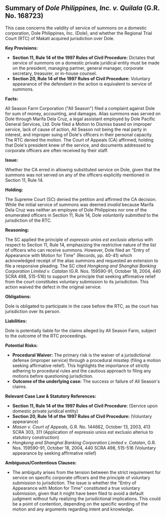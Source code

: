 ## Summary of *Dole Philippines, Inc. v. Quilala* (G.R. No. 168723)

This case concerns the validity of service of summons on a domestic corporation, Dole Philippines, Inc. (Dole), and whether the Regional Trial Court (RTC) of Makati acquired jurisdiction over Dole.

**Key Provisions:**

*   **Section 11, Rule 14 of the 1997 Rules of Civil Procedure:** Dictates that service of summons on a domestic private juridical entity must be made on the president, managing partner, general manager, corporate secretary, treasurer, or in-house counsel.
*   **Section 20, Rule 14 of the 1997 Rules of Civil Procedure:** Voluntary appearance of the defendant in the action is equivalent to service of summons.

**Facts:**

All Season Farm Corporation ("All Season") filed a complaint against Dole for sum of money, accounting, and damages. Alias summons was served on Dole through Marifa Dela Cruz, a legal assistant employed by Dole Pacific General Services, Ltd. Dole filed a Motion to Dismiss based on improper service, lack of cause of action, All Season not being the real party in interest, and improper suing of Dole's officers in their personal capacity. The RTC denied the motion. The Court of Appeals (CA) affirmed, holding that Dole's president knew of the service, and documents addressed to corporate officers are often received by their staff.

**Issue:**

Whether the CA erred in allowing substituted service on Dole, given that the summons was not served on any of the officers explicitly mentioned in Section 11, Rule 14.

**Holding:**

The Supreme Court (SC) denied the petition and affirmed the CA decision. While the initial service of summons was deemed *invalid* because Marifa Dela Cruz was neither an employee of Dole Philippines nor one of the enumerated officers in Section 11, Rule 14, Dole *voluntarily submitted* to the jurisdiction of the RTC.

**Reasoning:**

The SC applied the principle of *expressio unios est exclusio alterius* with respect to Section 11, Rule 14, emphasizing the restrictive nature of the list of officers who can receive summons. However, Dole filed an "Entry of Appearance with Motion for Time" (Records, pp. 40-41) which acknowledged receipt of the alias summons and requested an extension to file a responsive pleading. The SC cited *Hongkong and Shanghai Banking Corporation Limited v. Catalan* (G.R. Nos. 159590-91, October 18, 2004, 440 SCRA 498, 515-516) to support the principle that seeking affirmative relief from the court constitutes voluntary submission to its jurisdiction. This action waived the defect in the original service.

**Obligations:**

Dole is obligated to participate in the case before the RTC, as the court has jurisdiction over its person.

**Liabilities:**

Dole is potentially liable for the claims alleged by All Season Farm, subject to the outcome of the RTC proceedings.

**Potential Risks:**

*   **Procedural Waiver:** The primary risk is the waiver of a jurisdictional defense (improper service) through a procedural misstep (filing a motion seeking affirmative relief). This highlights the importance of strictly adhering to procedural rules and the cautious approach to filing any motions before questioning jurisdiction.
*   **Outcome of the underlying case:** The success or failure of All Season's claims.

**Relevant Case Law & Statutory References:**

*   **Section 11, Rule 14 of the 1997 Rules of Civil Procedure:** (Service upon domestic private juridical entity)
*   **Section 20, Rule 14 of the 1997 Rules of Civil Procedure:** (Voluntary appearance)
*   *Mason v. Court of Appeals*, G.R. No. 144662, October 13, 2003, 413 SCRA 303, 311 (Application of expressio unios est exclusio alterius to statutory construction)
*   *Hongkong and Shanghai Banking Corporation Limited v. Catalan*, G.R. Nos. 159590-91, October 18, 2004, 440 SCRA 498, 515-516 (Voluntary appearance by seeking affirmative relief)

**Ambiguous/Contentious Clauses:**

*   The ambiguity arises from the tension between the strict requirement for service on specific corporate officers and the principle of voluntary submission to jurisdiction. The issue is whether the "Entry of Appearance with Motion for Time" constituted a true voluntary submission, given that it might have been filed to avoid a default judgment without fully realizing the jurisdictional implications. This could be a point of contention, depending on the specific wording of the motion and any arguments regarding intent and knowledge.

